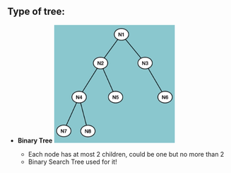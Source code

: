 ## Type of tree:

- **Binary Tree**
    <img src= "./img/bt.png" >

    - Each node has at most 2 children, could be one but no more than 2
    - Binary Search Tree used for it!
